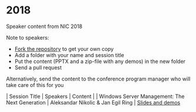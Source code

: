 # 2018
Speaker content from NIC 2018

Note to speakers:
- [Fork the repository](https://help.github.com/articles/fork-a-repo/) to get your own copy
- Add a folder with your name and session title
- Put the content (PPTX and a zip-file with any demos) in the new folder
- Send a pull request


Alternatively, send the content to the conference program manager who will take care of this for you

| Session Title  | Speakers | Content |
| Windows Server Management: The Next Generation  | Aleksandar Nikolic & Jan Egil Ring  | [Slides and demos](https://github.com/nordicinfrastructureconference/2018/tree/master/Aleksandar%20Nikolic%20&%20Jan%20Egil%20Ring%20-%20Windows%20Server%20Management%20-%20The%20Next%20Generation)
